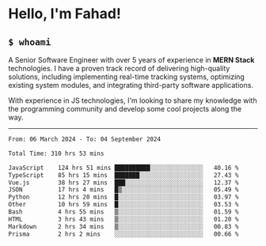 <h1>Hello, I'm Fahad!</h1>

<h2><code>$ whoami</code></h2>

A Senior Software Engineer with over 5 years of experience in **MERN Stack** technologies. I have a proven track record of delivering high-quality solutions, including implementing real-time tracking systems, optimizing existing system modules, and integrating third-party software applications.

With experience in JS technologies, I'm looking to share my knowledge with the programming community and develop some cool projects along the way.

---

<!--START_SECTION:waka-->

```txt
From: 06 March 2024 - To: 04 September 2024

Total Time: 310 hrs 53 mins

JavaScript    124 hrs 51 mins ██████████░░░░░░░░░░░░░░░   40.16 %
TypeScript    85 hrs 15 mins  ███████░░░░░░░░░░░░░░░░░░   27.43 %
Vue.js        38 hrs 27 mins  ███░░░░░░░░░░░░░░░░░░░░░░   12.37 %
JSON          17 hrs 4 mins   █▒░░░░░░░░░░░░░░░░░░░░░░░   05.49 %
Python        12 hrs 20 mins  █░░░░░░░░░░░░░░░░░░░░░░░░   03.97 %
Other         10 hrs 59 mins  █░░░░░░░░░░░░░░░░░░░░░░░░   03.53 %
Bash          4 hrs 55 mins   ▒░░░░░░░░░░░░░░░░░░░░░░░░   01.59 %
HTML          3 hrs 43 mins   ▒░░░░░░░░░░░░░░░░░░░░░░░░   01.20 %
Markdown      2 hrs 34 mins   ▒░░░░░░░░░░░░░░░░░░░░░░░░   00.83 %
Prisma        2 hrs 2 mins    ░░░░░░░░░░░░░░░░░░░░░░░░░   00.66 %
```

<!--END_SECTION:waka-->

<!--
**heyFahad/heyFahad** is a ✨ _special_ ✨ repository because its `README.md` (this file) appears on your GitHub profile.

Here are some ideas to get you started:

- 🔭 I’m currently working on ...
- 🌱 I’m currently learning ...
- 👯 I’m looking to collaborate on ...
- 🤔 I’m looking for help with ...
- 💬 Ask me about ...
- 📫 How to reach me: ...
- 😄 Pronouns: ...
- ⚡ Fun fact: ...
-->
